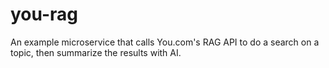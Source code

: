 # you-rag

An example microservice that calls You.com's RAG API to do a search on a topic, then summarize the results with AI.

